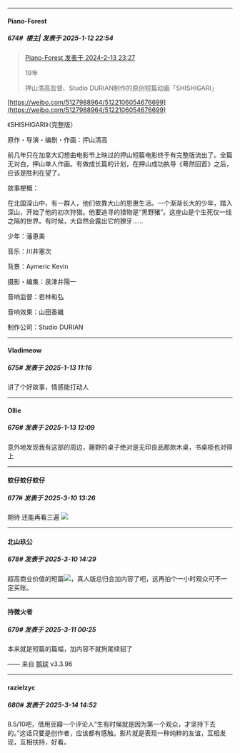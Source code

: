 ﻿
*****

####  Piano-Forest  
##### 674#         楼主| 发表于 2025-1-12 22:54

<blockquote><a href="httphttps://bbs.saraba1st.com/2b/forum.php?mod=redirect&amp;goto=findpost&amp;pid=63956306&amp;ptid=2171778" target="_blank">Piano-Forest 发表于 2024-2-13 23:27</a>

19年

押山清高监督、Studio DURIAN制作的原创短篇动画「SHISHIGARI」</blockquote>
[https://weibo.com/5127988964/5122106054676699](https://weibo.com/5127988964/5122106054676699)

《SHISHIGARI》（完整版）

原作・导演・编剧・作画：押山清高

前几年只在加拿大幻想曲电影节上映过的押山短篇电影终于有完整版流出了。全篇无对白，押山单人作画。有做成长篇的计划，在押山成功执导《蓦然回首》之后，应该是胜利在望了。

故事梗概：

在北国深山中，有一群人，他们依靠大山的恩惠生活。一个渐渐长大的少年，踏入深山，开始了他的初次狩猎。他要追寻的猎物是“黑野猪”。这座山是个生死仅一线之隔的世界。有时候，大自然会露出它的獠牙……

少年：藩恵美

音乐：川井憲次

背景：Aymeric Kevin

摄影・编集：泉津井陽一

音响监督：若林和弘

音响效果：山田香織

制作公司：Studio DURIAN  ​​​


*****

####  Vladimeow  
##### 675#       发表于 2025-1-13 11:16

讲了个好故事，情感能打动人


*****

####  Ollie  
##### 676#       发表于 2025-1-13 12:09

意外地发现我有这部的周边，藤野的桌子绝对是无印良品那款木桌，书桌柜也对得上

*****

####  蚊仔蚊仔蚊仔  
##### 677#       发表于 2025-3-10 13:26

期待 还能再看三遍 <img src="https://static.saraba1st.com/image/smiley/face2017/072.png" referrerpolicy="no-referrer">


*****

####  北山玖公  
##### 678#       发表于 2025-3-10 14:29

超高商业价值的短篇<img src="https://static.saraba1st.com/image/smiley/face2017/067.png" referrerpolicy="no-referrer">，真人版总归会加内容了吧，这再拍个一小时观众可不一定买账。


*****

####  持微火者  
##### 679#       发表于 2025-3-11 00:25

本来就是短篇的篇幅，加内容不就狗尾续貂了

—— 来自 [鹅球](https://www.pgyer.com/GcUxKd4w) v3.3.96

*****

####  razielzyc  
##### 680#       发表于 2025-3-14 14:52

8.5/10吧，借用豆瓣一个评论人“生有时候就是因为第一个观众，才坚持下去的。”这话只要是创作者，应该都有感触。影片就是表现一种纯粹的友谊，互相发现，互相扶持，好看。

